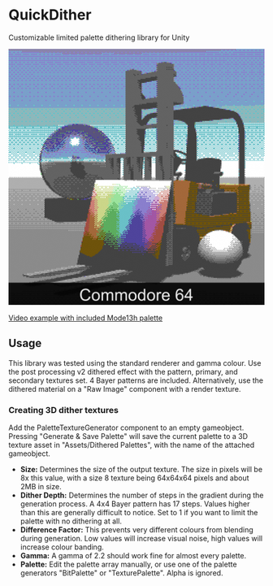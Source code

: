 # QuickDither
Customizable limited palette dithering library for Unity

![C64](https://raw.githubusercontent.com/Ooseykins/QuickDither/main/Examples/example_C64.png)

[Video example with included Mode13h palette](https://www.youtube.com/watch?v=rj8jCh_k3ns)


## Usage
This library was tested using the standard renderer and gamma colour. Use the post processing v2 dithered effect with the pattern, primary, and secondary textures set. 4 Bayer patterns are included. Alternatively, use the dithered material on a "Raw Image" component with a render texture.

### Creating 3D dither textures
Add the PaletteTextureGenerator component to an empty gameobject. Pressing "Generate & Save Palette" will save the current palette to a 3D texture asset in "Assets/Dithered Palettes", with the name of the attached gameobject.
- **Size:**
Determines the size of the output texture. The size in pixels will be 8x this value, with a size 8 texture being 64x64x64 pixels and about 2MB in size.
- **Dither Depth:**
Determines the number of steps in the gradient during the generation process. A 4x4 Bayer pattern has 17 steps. Values higher than this are generally difficult to notice. Set to 1 if you want to limit the palette with no dithering at all.
- **Difference Factor:**
This prevents very different colours from blending during generation. Low values will increase visual noise, high values will increase colour banding.
- **Gamma:**
A gamma of 2.2 should work fine for almost every palette.
- **Palette:**
Edit the palette array manually, or use one of the palette generators "BitPalette" or "TexturePalette". Alpha is ignored.
